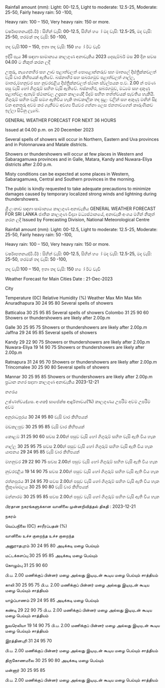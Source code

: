 Rainfall amount (mm): Light: 00-12.5, Light to moderate: 12.5-25, Moderate: 25-50, Fairly heavy rain: 50 -100,

Heavy rain: 100 – 150, Very heavy rain: 150 or more.

වර්ෂාපතනය(මි.මී) : සිහින් වැසි: 00-12.5, සිහින් හ ෝ මද වැසි: 12.5-25, මද වැසි: 25-50, තරමක් තද වැසි: 50 -100,

තද වැසි:100 – 150, ඉතා තද වැසි: 150 හ ෝ ඊට වැඩි

ඉදිරි පැය 36 සඳහා සාමාන්‍යය කාලගුණ අනාවැකිය 2023 දෙසැම්බර් මස 20 දින සවස 04.00 ට නිකුත් කරන ලදි

උතුරු, නැගෙනහිර සහ ඌව පළාත්වලත් පොළොන්නරුව සහ මාතලේ දිස්ත්‍රික්කවලත් වැසි වාර කිහිපයක් ඇතිවේ. බස්නාහිර සහ සබරගමුව පළාත්වලත් ගාල්ල, මාතර,මහනුවර සහ නුවරඑළිය දිස්ත්‍රික්කවලත් ස්ථාන ස්වල්පයක ප.ව. 2.00 න් පමණ පසු වැසි හෝ ගිගුරුම් සහිත වැසි ඇතිවේ. බස්නාහිර, සබරගමුව, මධ්‍යම සහ දකුණු පළාත්වල ඇතැම් ස්ථානවල උදෑසන කාලයේදී මීදුම් සහිත තත්ත්වයක් පැවතිය හැකියි. ගිගුරුම් සහිත වැසි සමග ඇතිවිය හැකි තාවකාලික තද සුළං වලින් සහ අකුණු මඟින් සිදු වන අනතුරු අවම කර ගැනීමට අවශ්‍ය පියවර ගන්නා ලෙස ජනතාවගෙන් කාරුණිකව ඉල්ලා සිටිනු ලැබේ.

GENERAL WEATHER FORECAST FOR NEXT 36 HOURS

Issued at 04.00 p.m. on 20 December 2023

Several spells of showers will occur in Northern, Eastern and Uva provinces and in Polonnaruwa and Matale districts.

Showers or thundershowers will occur at few places in Western and Sabaragamuwa provinces and in Galle, Matara, Kandy and Nuwara-Eliya districts after 2.00 p.m.

Misty conditions can be expected at some places in Western, Sabaragamuwa, Central and Southern provinces in the morning.

The public is kindly requested to take adequate precautions to minimize damages caused by temporary localized strong winds and lightning during thundershowers.

ශ්‍රී ලංකාව සඳහා සාමාන්‍යය කාලගුණ අනාවැකිය GENERAL WEATHER FORECAST FOR SRI LANKA ජාතික කාලගුණ විද්‍යා මධ්‍යස්ථානයේ, අනාවැකි අංශය මගින් නිකුත් කරන ලදි Issued by Forecasting Division, National Meteorological Centre

Rainfall amount (mm): Light: 00-12.5, Light to moderate: 12.5-25, Moderate: 25-50, Fairly heavy rain: 50 -100,

Heavy rain: 100 – 150, Very heavy rain: 150 or more.

වර්ෂාපතනය(මි.මී) : සිහින් වැසි: 00-12.5, සිහින් හ ෝ මද වැසි: 12.5-25, මද වැසි: 25-50, තරමක් තද වැසි: 50 -100,

තද වැසි:100 – 150, ඉතා තද වැසි: 150 හ ෝ ඊට වැඩි

Weather Forecast for Main Cities Date : 21-Dec-2023

City

Temperature (0C) Relative Humidity (%) Weather Max Min Max Min Anuradhapura 30 24 95 80 Several spells of showers

Batticaloa 30 25 95 85 Several spells of showers Colombo 31 25 90 60 Showers or thundershowers are likely after 2.00p.m

Galle 30 25 95 75 Showers or thundershowers are likely after 2.00p.m Jaffna 29 24 95 85 Several spells of showers

Kandy 29 22 90 75 Showers or thundershowers are likely after 2.00p.m Nuwara-Eliya 19 14 90 75 Showers or thundershowers are likely after 2.00p.m

Ratnapura 31 24 95 70 Showers or thundershowers are likely after 2.00p.m Trincomalee 30 25 90 80 Several spells of showers

Mannar 30 25 95 85 Showers or thundershowers are likely after 2.00p.m ප්‍රධාන නගර සදහා කාලගුණ අනාවැකිය 2023-12-21

නගරය

උෂ්ණත්වය(සෙ. අංශක) සාපේක්ෂ ආර්ද්‍රතාවය(%) කාලගුණය උපරිම අවම උපරිම අවම

අනුරාධපුරය 30 24 95 80 වැසි වාර කිහිපයක්

මඩකලපුව 30 25 95 85 වැසි වාර කිහිපයක්

කොළඹ 31 25 90 60 සවස 2.00න් පසුව වැසි හෝ ගිගුරුම් සහිත වැසි ඇති විය හැක

ගාල්ල 30 25 95 75 සවස 2.00න් පසුව වැසි හෝ ගිගුරුම් සහිත වැසි ඇති විය හැක යාපනය 29 24 95 85 වැසි වාර කිහිපයක්

මහනුවර 29 22 90 75 සවස 2.00න් පසුව වැසි හෝ ගිගුරුම් සහිත වැසි ඇති විය හැක

නුවරඑළිය 19 14 90 75 සවස 2.00න් පසුව වැසි හෝ ගිගුරුම් සහිත වැසි ඇති විය හැක

රත්නපුරය 31 24 95 70 සවස 2.00න් පසුව වැසි හෝ ගිගුරුම් සහිත වැසි ඇති විය හැක ත්‍රිකුණාමලය 30 25 90 80 වැසි වාර කිහිපයක්

මන්නාරම 30 25 95 85 සවස 2.00න් පසුව වැසි හෝ ගිගුරුම් සහිත වැසි ඇති විය හැක

பிரதான நகரங்களுக்கான வானிலை முன்னறிவித்தல் திகதி : 2023-12-21

நகரம்

வெப்பநிலை (0C) சாரீரப்பதன் (%)

வானிலை உச்ச குறைந்த உச்ச குறைந்த

அனுராதபுரம் 30 24 95 80 அடிக்கடி மழை பெய்யும்

மட்டக்களப்பு 30 25 95 85 அடிக்கடி மழை பெய்யும்

கொழும்பு 31 25 90 60

பி.ப. 2.00 மணிக்குப் பின்னர் மழை அல்லது இடியுடன் கூடிய மழை பெய்யும் சாத்தியம்

காலி 30 25 95 75 பி.ப. 2.00 மணிக்குப் பின்னர் மழை அல்லது இடியுடன் கூடிய மழை பெய்யும் சாத்தியம்

யாழ்ப்பாணம் 29 24 95 85 அடிக்கடி மழை பெய்யும்

கண்டி 29 22 90 75 பி.ப. 2.00 மணிக்குப் பின்னர் மழை அல்லது இடியுடன் கூடிய மழை பெய்யும் சாத்தியம்

நுவரெலியா 19 14 90 75 பி.ப. 2.00 மணிக்குப் பின்னர் மழை அல்லது இடியுடன் கூடிய மழை பெய்யும் சாத்தியம்

இரத்தினபுரி 31 24 95 70

பி.ப. 2.00 மணிக்குப் பின்னர் மழை அல்லது இடியுடன் கூடிய மழை பெய்யும் சாத்தியம்

திருகோணமலை 30 25 90 80 அடிக்கடி மழை பெய்யும்

மன்னார் 30 25 95 85

பி.ப. 2.00 மணிக்குப் பின்னர் மழை அல்லது இடியுடன் கூடிய மழை பெய்யும் சாத்தியம்